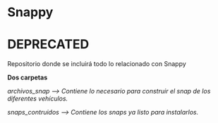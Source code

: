 Snappy
=====================

# DEPRECATED

Repositorio donde se incluirá todo lo relacionado con Snappy

**Dos carpetas**

*archivos_snap --> Contiene lo necesario para construir el snap de los diferentes vehículos.*

*snaps_contruidos --> Contiene los snaps ya listo para instalarlos.*

